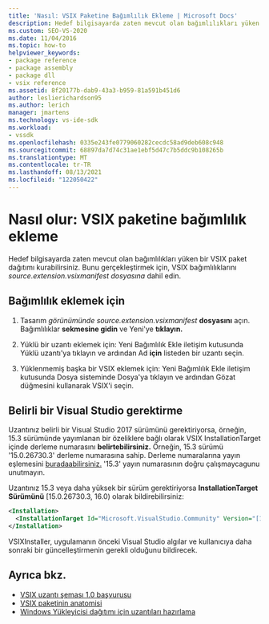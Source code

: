 ```yaml
---
title: 'Nasıl: VSIX Paketine Bağımlılık Ekleme | Microsoft Docs'
description: Hedef bilgisayarda zaten mevcut olan bağımlılıkları yüken bir VSIX paket dağıtımı ayarlamayı öğrenin.
ms.custom: SEO-VS-2020
ms.date: 11/04/2016
ms.topic: how-to
helpviewer_keywords:
- package reference
- package assembly
- package dll
- vsix reference
ms.assetid: 8f20177b-dab9-43a3-b959-81a591b451d6
author: leslierichardson95
ms.author: lerich
manager: jmartens
ms.technology: vs-ide-sdk
ms.workload:
- vssdk
ms.openlocfilehash: 0335e243fe0779060282cecdc58ad9deb608c948
ms.sourcegitcommit: 68897da7d74c31ae1ebf5d47c7b5ddc9b108265b
ms.translationtype: MT
ms.contentlocale: tr-TR
ms.lasthandoff: 08/13/2021
ms.locfileid: "122050422"
---
```

# <a name="how-to-add-a-dependency-to-a-vsix-package"></a>Nasıl olur: VSIX paketine bağımlılık ekleme

Hedef bilgisayarda zaten mevcut olan bağımlılıkları yüken bir VSIX paket dağıtımı kurabilirsiniz. Bunu gerçekleştirmek için, VSIX bağımlılıklarını *source.extension.vsixmanifest dosyasına* dahil edin.

## <a name="to-add-a-dependency"></a>Bağımlılık eklemek için

1. Tasarım *görünümünde source.extension.vsixmanifest* **dosyasını** açın. Bağımlılıklar **sekmesine gidin** ve Yeni'ye **tıklayın.**

2. Yüklü bir uzantı eklemek için: Yeni Bağımlılık Ekle  iletişim kutusunda Yüklü uzantı'ya tıklayın ve ardından Ad **için** listeden bir uzantı seçin. 

3. Yüklenmemiş başka bir VSIX eklemek için: Yeni Bağımlılık Ekle  iletişim kutusunda Dosya sisteminde  Dosya'ya tıklayın ve ardından Gözat düğmesini kullanarak VSIX'i seçin. 

## <a name="require-a-specific-visual-studio-release"></a>Belirli bir Visual Studio gerektirme

Uzantınız belirli bir Visual Studio 2017 sürümünü gerektiriyorsa, örneğin, 15.3 sürümünde yayımlanan bir özeliklere bağlı olarak VSIX InstallationTarget içinde derleme numarasını **belirtebilirsiniz.** Örneğin, 15.3 sürümü '15.0.26730.3' derleme numarasına sahip. Derleme numaralarına yayın eşlemesini [buradaabilirsiniz.](../install/visual-studio-build-numbers-and-release-dates.md) '15.3' yayın numarasının doğru çalışmaycagunu unutmayın.

Uzantınız 15.3 veya daha yüksek bir sürüm gerektiriyorsa **InstallationTarget Sürümünü** [15.0.26730.3, 16.0) olarak bildirebilirsiniz:

```xml
<Installation>
  <InstallationTarget Id="Microsoft.VisualStudio.Community" Version="[15.0.26730.3, 16.0)" />
</Installation>
```

VSIXInstaller, uygulamanın önceki Visual Studio algılar ve kullanıcıya daha sonraki bir güncelleştirmenin gerekli olduğunu bildirecek.

## <a name="see-also"></a>Ayrıca bkz.

- [VSIX uzantı şeması 1.0 başvurusu](/previous-versions/dd393700(v=vs.110))
- [VSIX paketinin anatomisi](../extensibility/anatomy-of-a-vsix-package.md)
- [Windows Yükleyicisi dağıtımı için uzantıları hazırlama](../extensibility/preparing-extensions-for-windows-installer-deployment.md)